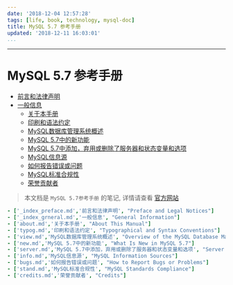 ```yaml
---
date: '2018-12-04 12:57:28'
tags: [life, book, technology, mysql-doc]
title: MySQL 5.7 参考手册
updated: '2018-12-11 16:03:01'
...
```

---
# MySQL 5.7 参考手册
<!-- MarkdownTOCs -->

- [前言和法律声明](./preface/_index_preface.md "Preface and Legal Notices")
- [一般信息](./general-information/_index_grneral.md "General Information")
    - [关于本手册](./general-information/about.md "About This Manual")
    - [印刷和语法约定](./general-information/typog.md "Typographical and Syntax Conventions")
    - [MySQL数据库管理系统概述](./general-information/view.md "Overview of the MySQL Database Management System")
    - [MySQL 5.7中的新功能](./general-information/new.md "What Is New in MySQL 5.7")
    - [MySQL 5.7中添加，弃用或删除了服务器和状态变量和选项](./general-information/server.md "Server and Status Variables and Options Added, Deprecated, or Removed in MySQL 5.7")
    - [MySQL信息源](./general-information/info.md "MySQL Information Sources")
    - [如何报告错误或问题](./general-information/bugs.md "How to Report Bugs or Problems")
    - [MySQL标准合规性](./general-information/stand.md "MySQL Standards Compliance")
    - [荣誉贡献者](./general-information/credits.md "Credits")

<!-- /MarkdownTOCs -->

> 本文档是 `MySQL 5.7参考手册` 的笔记, 详情请查看 <a href="https://dev.mysql.com/doc/refman/5.7/en/" target="_blank">官方网站</a>


```yaml
- ['_index_preface.md','前言和法律声明', "Preface and Legal Notices"]
- ['_index_grneral.md','一般信息', "General Information"]
- ['about.md','关于本手册', "About This Manual"]
- ['typog.md','印刷和语法约定', "Typographical and Syntax Conventions"]
- ['view.md','MySQL数据库管理系统概述', "Overview of the MySQL Database Management System"]
- ['new.md','MySQL 5.7中的新功能', "What Is New in MySQL 5.7"]
- ['server.md','MySQL 5.7中添加，弃用或删除了服务器和状态变量和选项', "Server and Status Variables and Options Added, Deprecated, or Removed in MySQL 5.7"]
- ['info.md','MySQL信息源', "MySQL Information Sources"]
- ['bugs.md','如何报告错误或问题', "How to Report Bugs or Problems"]
- ['stand.md','MySQL标准合规性', "MySQL Standards Compliance"]
- ['credits.md','荣誉贡献者', "Credits"]
```

